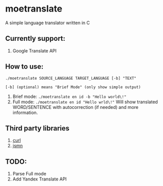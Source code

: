 # moetranslate
A simple language translator written in C

## Currently support:
1. Google Translate API


## How to use:

```
./moetranslate SOURCE_LANGUAGE TARGET_LANGUAGE [-b] "TEXT"

[-b] (optional) means "Brief Mode" (only show simple output)
```


1. Brief mode:
	`./moetranslate en id -b "Hello world\!"`
2. Full mode:
	`./moetranslate en id "Hello wrld\!"`
	Will show translated WORD/SENTENCE with autocorrection (if needed) and
	more information.


## Third party libraries
1. [curl](https://github.com/curl/curl)
2. [jsmn](https://github.com/zserge/jsmn)

## TODO:
1. Parse Full mode
2. Add Yandex Translate API

